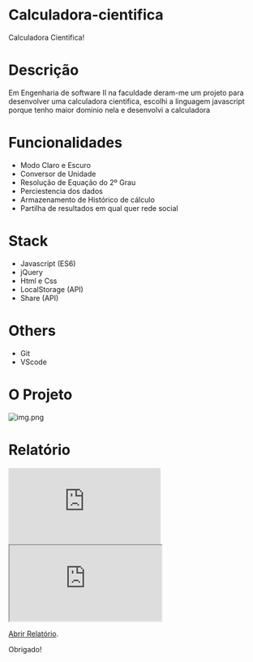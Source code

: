 # Calculadora-cientifica
Calculadora Cientifica!

# Descrição
Em Engenharia de software II na faculdade deram-me um projeto para desenvolver uma calculadora cientifica, escolhi a linguagem javascript 
porque tenho maior dominio nela e desenvolvi a calculadora 

# Funcionalidades
- Modo Claro e Escuro
- Conversor de Unidade
- Resolução de Equação do 2º Grau
- Perciestencia dos dados
- Armazenamento de Histórico de cálculo 
- Partilha de resultados em qual quer rede social

# Stack
- Javascript (ES6) 
- jQuery 
- Html e Css
- LocalStorage (API)
- Share (API)

# Others 
- Git
- VScode 

# O Projeto
<img alt="img.png" src="https://github.com/josedomingos919/calculadora-cientifica/blob/main/docs/img.png?raw=true" data-hpc="true" class="Box-sc-g0xbh4-0 kzRgrI">

# Relatório
<object data="https://github.com/JuliaCamana/Calculadora-JS/blob/main/docs/relatorio-calculadora.pdf" type="application/pdf" width="700px" height="700px">
    <embed src="https://github.com/JuliaCamana/Calculadora-JS/blob/main/docs/relatorio-calculadora.pdf">
        <iframe src="https://github.com/JuliaCamana/Calculadora-JS/blob/main/docs/relatorio-calculadora.pdf" title="W3Schools Free Online Web Tutorials"></iframe>
        <p><a href="https://github.com/JuliaCamana/Calculadora-JS/blob/main/docs/relatorio-calculadora.pdf">Abrir Relatório</a>.</p>
    </embed>
</object>

Obrigado!
